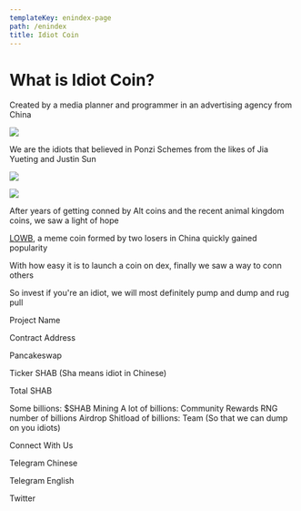 ```yaml
---
templateKey: enindex-page
path: /enindex
title: Idiot Coin
---
```

# **What is Idiot Coin?**

Created by a media planner and programmer in an advertising agency from China  

![](/img/ab.jpg)

We are the idiots that believed in Ponzi Schemes from the likes of Jia Yueting and Justin Sun  

![](/img/1.jpg)

![](/img/2.jpg)

After years of getting conned by Alt coins and the recent animal kingdom coins, we saw a light of hope  

[LOWB](https://coinmarketcap.com/currencies/loser-coin/), a meme coin formed by two losers in China quickly gained popularity  

With how easy it is to launch a coin on dex, finally we saw a way to conn others  

So invest if you're an idiot, we will most definitely pump and dump and rug pull  

Project Name

Contract Address

Pancakeswap

Ticker
SHAB (Sha means idiot in Chinese)

Total SHAB

Some billions: $SHAB Mining
A lot of billions: Community Rewards
RNG number of billions Airdrop
Shitload of billions: Team (So that we can dump on you idiots)

Connect With Us

Telegram Chinese

Telegram English

Twitter